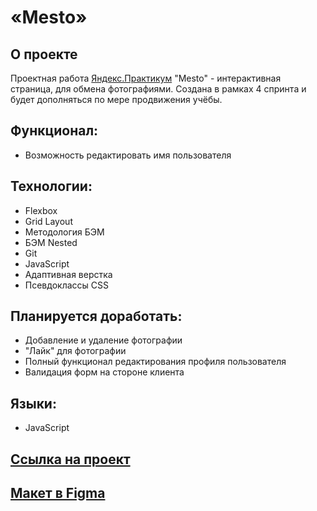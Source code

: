 # «Mesto»

## О проекте

Проектная работа [Яндекс.Практикум](https://practicum.yandex.ru/) "Mesto" - интерактивная страница, для обмена фотографиями. Создана в рамках 4 спринта и будет дополняться по мере продвижения учёбы.

## Функционал: 

* Возможность редактировать имя пользователя

## Технологии: 

* Flexbox
* Grid Layout
* Методология БЭМ
* БЭМ Nested
* Git
* JavaScript
* Адаптивная верстка
* Псевдоклассы CSS

## Планируется доработать:
* Добавление и удаление фотографии
* "Лайк" для фотографии
* Полный функционал редактирования профиля пользователя
* Валидация форм на стороне клиента

## Языки: 

* JavaScript

## [Ссылка на проект](https://kapowd.github.io/mesto/)

## [Макет в Figma](https://www.figma.com/file/2cn9N9jSkmxD84oJik7xL7/JavaScript.-Sprint-4?node-id=0%3A1) 
